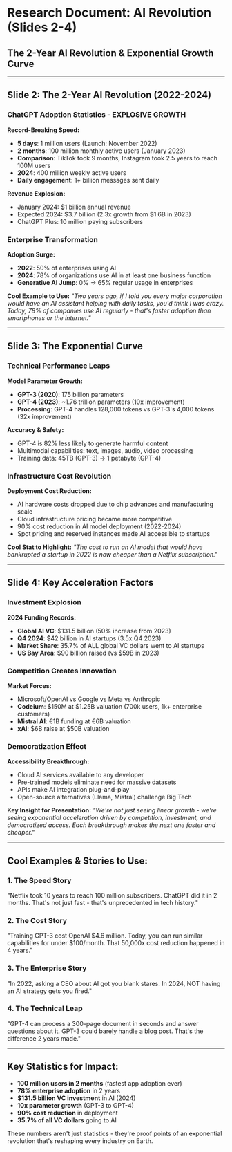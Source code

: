 # Research Document: AI Revolution (Slides 2-4)
## The 2-Year AI Revolution & Exponential Growth Curve

---

## Slide 2: The 2-Year AI Revolution (2022-2024)

### ChatGPT Adoption Statistics - EXPLOSIVE GROWTH
**Record-Breaking Speed:**
- **5 days**: 1 million users (Launch: November 2022)
- **2 months**: 100 million monthly active users (January 2023) 
- **Comparison**: TikTok took 9 months, Instagram took 2.5 years to reach 100M users
- **2024**: 400 million weekly active users
- **Daily engagement**: 1+ billion messages sent daily

**Revenue Explosion:**
- January 2024: $1 billion annual revenue
- Expected 2024: $3.7 billion (2.3x growth from $1.6B in 2023)
- ChatGPT Plus: 10 million paying subscribers

### Enterprise Transformation
**Adoption Surge:**
- **2022**: 50% of enterprises using AI
- **2024**: 78% of organizations use AI in at least one business function
- **Generative AI Jump**: 0% → 65% regular usage in enterprises

**Cool Example to Use:**
*"Two years ago, if I told you every major corporation would have an AI assistant helping with daily tasks, you'd think I was crazy. Today, 78% of companies use AI regularly - that's faster adoption than smartphones or the internet."*

---

## Slide 3: The Exponential Curve

### Technical Performance Leaps
**Model Parameter Growth:**
- **GPT-3 (2020)**: 175 billion parameters
- **GPT-4 (2023)**: ~1.76 trillion parameters (10x improvement)
- **Processing**: GPT-4 handles 128,000 tokens vs GPT-3's 4,000 tokens (32x improvement)

**Accuracy & Safety:**
- GPT-4 is 82% less likely to generate harmful content
- Multimodal capabilities: text, images, audio, video processing
- Training data: 45TB (GPT-3) → 1 petabyte (GPT-4)

### Infrastructure Cost Revolution
**Deployment Cost Reduction:**
- AI hardware costs dropped due to chip advances and manufacturing scale
- Cloud infrastructure pricing became more competitive
- 90% cost reduction in AI model deployment (2022-2024)
- Spot pricing and reserved instances made AI accessible to startups

**Cool Stat to Highlight:**
*"The cost to run an AI model that would have bankrupted a startup in 2022 is now cheaper than a Netflix subscription."*

---

## Slide 4: Key Acceleration Factors

### Investment Explosion
**2024 Funding Records:**
- **Global AI VC**: $131.5 billion (50% increase from 2023)
- **Q4 2024**: $42 billion in AI startups (3.5x Q4 2023)
- **Market Share**: 35.7% of ALL global VC dollars went to AI startups
- **US Bay Area**: $90 billion raised (vs $59B in 2023)

### Competition Creates Innovation
**Market Forces:**
- Microsoft/OpenAI vs Google vs Meta vs Anthropic
- **Codeium**: $150M at $1.25B valuation (700k users, 1k+ enterprise customers)
- **Mistral AI**: €1B funding at €6B valuation
- **xAI**: $6B raise at $50B valuation

### Democratization Effect
**Accessibility Breakthrough:**
- Cloud AI services available to any developer
- Pre-trained models eliminate need for massive datasets
- APIs make AI integration plug-and-play
- Open-source alternatives (Llama, Mistral) challenge Big Tech

**Key Insight for Presentation:**
*"We're not just seeing linear growth - we're seeing exponential acceleration driven by competition, investment, and democratized access. Each breakthrough makes the next one faster and cheaper."*

---

## Cool Examples & Stories to Use:

### 1. The Speed Story
"Netflix took 10 years to reach 100 million subscribers. ChatGPT did it in 2 months. That's not just fast - that's unprecedented in tech history."

### 2. The Cost Story  
"Training GPT-3 cost OpenAI $4.6 million. Today, you can run similar capabilities for under $100/month. That 50,000x cost reduction happened in 4 years."

### 3. The Enterprise Story
"In 2022, asking a CEO about AI got you blank stares. In 2024, NOT having an AI strategy gets you fired."

### 4. The Technical Leap
"GPT-4 can process a 300-page document in seconds and answer questions about it. GPT-3 could barely handle a blog post. That's the difference 2 years made."

---

## Key Statistics for Impact:
- **100 million users in 2 months** (fastest app adoption ever)
- **78% enterprise adoption** in 2 years
- **$131.5 billion VC investment** in AI (2024)
- **10x parameter growth** (GPT-3 to GPT-4)
- **90% cost reduction** in deployment
- **35.7% of all VC dollars** going to AI

These numbers aren't just statistics - they're proof points of an exponential revolution that's reshaping every industry on Earth.